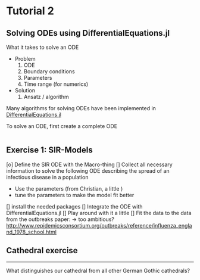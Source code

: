 # Tutorial 2

## Solving ODEs using DifferentialEquations.jl

What it takes to solve an ODE

* Problem
    1. ODE
    1. Boundary conditions
    1. Parameters
    1. Time range (for numerics)
*  Solution
    1. Ansatz / algorithm


Many algorithms for solving ODEs have been implemented in [DifferentialEquations.jl](http://docs.juliadiffeq.org/latest/index.html)

To solve an ODE, first create a complete ODE
```

```




## Exercise 1: SIR-Models

[o] Define the SIR ODE with the Macro-thing
[] Collect all necessary information to solve the following ODE describing the spread of an infectious disease in a population

* Use the parameters (from Christian, a little )
* tune the parameters to make the model fit better

[] install the needed packages
[] Integrate the ODE with DifferentialEquations.jl
[] Play around with it a little
[] Fit the data to the data from the outbreaks paper: -> too ambitious? http://www.repidemicsconsortium.org/outbreaks/reference/influenza_england_1978_school.html


## Cathedral exercise
------------------

What distinguishes our cathedral from all other German Gothic
cathedrals?
